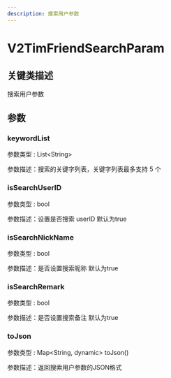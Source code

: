 ```yaml
---
description: 搜索用户参数
---
```


# V2TimFriendSearchParam

## 关键类描述

搜索用户参数

## 参数

### keywordList

参数类型 : List\<String>

参数描述：搜索的关键字列表，关键字列表最多支持 5 个

### isSearchUserID

参数类型 : bool

参数描述：设置是否搜索 userID 默认为true

### isSearchNickName

参数类型 : bool

参数描述：是否设置搜索昵称 默认为true

### isSearchRemark

参数类型 : bool

参数描述：是否设置搜索备注 默认为true

### toJson

参数类型 : Map\<String, dynamic> toJson()

参数描述：返回搜索用户参数的JSON格式
